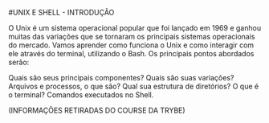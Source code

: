 #UNIX E SHELL - INTRODUÇÃO

O Unix é um sistema operacional popular que foi lançado em 1969 e ganhou muitas das variações que se tornaram os principais sistemas operacionais do mercado. Vamos aprender como funciona o Unix e como interagir com ele através do terminal, utilizando o Bash.
Os principais pontos abordados serão:

Quais são seus principais componentes?
Quais são suas variações?
Arquivos e processos, o que são?
Qual sua estrutura de diretórios?
O que é o terminal?
Comandos executados no Shell.

(INFORMAÇÕES RETIRADAS DO COURSE DA TRYBE)
